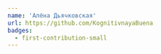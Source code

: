 ```yaml
---
name: 'Алёна Дьячковская'
url: https://github.com/KognitivnayaBuena
badges:
  - first-contribution-small
---
```

